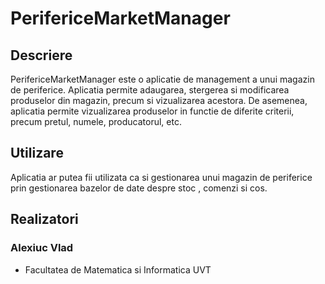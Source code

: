 # PerifericeMarketManager

## Descriere

PerifericeMarketManager este o aplicatie de management a unui magazin de periferice. Aplicatia permite adaugarea, stergerea si modificarea produselor din magazin, precum si vizualizarea acestora. De asemenea, aplicatia permite vizualizarea produselor in functie de diferite criterii, precum pretul, numele, producatorul, etc.

## Utilizare

Aplicatia ar putea fii utilizata ca si gestionarea unui magazin de periferice prin gestionarea bazelor de date despre stoc , comenzi si cos.
## Realizatori

### Alexiuc Vlad

  - Facultatea de Matematica si Informatica UVT
